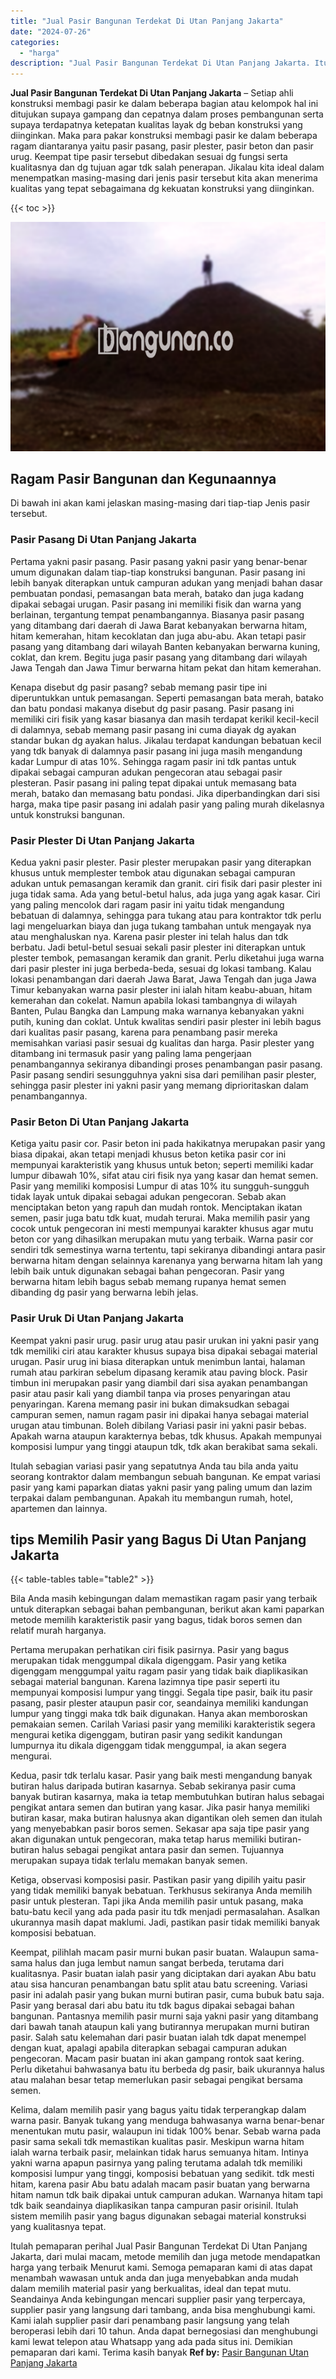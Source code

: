 ```yaml
---
title: "Jual Pasir Bangunan Terdekat Di Utan Panjang Jakarta"
date: "2024-07-26"
categories: 
  - "harga"
description: "Jual Pasir Bangunan Terdekat Di Utan Panjang Jakarta. Itulah pemaparan perihal Jual Pasir Bangunan Terdekat Di Utan Panjang Jakarta, dari mulai macam, metode..."
---
```


**Jual Pasir Bangunan Terdekat Di Utan Panjang Jakarta** – Setiap ahli konstruksi membagi pasir ke dalam beberapa bagian atau kelompok hal ini ditujukan supaya gampang dan cepatnya dalam proses pembangunan serta supaya terdapatnya ketepatan kualitas layak dg beban konstruksi yang diinginkan. Maka para pakar konstruksi membagi pasir ke dalam beberapa ragam diantaranya yaitu pasir pasang, pasir plester, pasir beton dan pasir urug. Keempat tipe pasir tersebut dibedakan sesuai dg fungsi serta kualitasnya dan dg tujuan agar tdk salah penerapan. Jikalau kita ideal dalam menempatkan masing-masing dari jenis pasir tersebut kita akan menerima kualitas yang tepat sebagaimana dg kekuatan konstruksi yang diinginkan.

{{< toc >}}

![Jual Pasir Bangunan Terdekat Di Utan Panjang Jakarta](/images/jual-pasir-bangunan-68.png)

## Ragam Pasir Bangunan dan Kegunaannya

Di bawah ini akan kami jelaskan masing-masing dari tiap-tiap Jenis pasir tersebut.

### Pasir Pasang Di Utan Panjang Jakarta

Pertama yakni pasir pasang. Pasir pasang yakni pasir yang benar-benar umum digunakan dalam tiap-tiap konstruksi bangunan. Pasir pasang ini lebih banyak diterapkan untuk campuran adukan yang menjadi bahan dasar pembuatan pondasi, pemasangan bata merah, batako dan juga kadang dipakai sebagai urugan. Pasir pasang ini memiliki fisik dan warna yang berlainan, tergantung tempat penambangannya. Biasanya pasir pasang yang ditambang dari daerah di Jawa Barat kebanyakan berwarna hitam, hitam kemerahan, hitam kecoklatan dan juga abu-abu. Akan tetapi pasir pasang yang ditambang dari wilayah Banten kebanyakan berwarna kuning, coklat, dan krem. Begitu juga pasir pasang yang ditambang dari wilayah Jawa Tengah dan Jawa Timur berwarna hitam pekat dan hitam kemerahan.

Kenapa disebut dg pasir pasang? sebab memang pasir tipe ini diperuntukkan untuk pemasangan. Seperti pemasangan bata merah, batako dan batu pondasi makanya disebut dg pasir pasang. Pasir pasang ini memiliki ciri fisik yang kasar biasanya dan masih terdapat kerikil kecil-kecil di dalamnya, sebab memang pasir pasang ini cuma diayak dg ayakan standar bukan dg ayakan halus. Jikalau terdapat kandungan bebatuan kecil yang tdk banyak di dalamnya pasir pasang ini juga masih mengandung kadar Lumpur di atas 10%. Sehingga ragam pasir ini tdk pantas untuk dipakai sebagai campuran adukan pengecoran atau sebagai pasir plesteran. Pasir pasang ini paling tepat dipakai untuk memasang bata merah, batako dan memasang batu pondasi. Jika diperbandingkan dari sisi harga, maka tipe pasir pasang ini adalah pasir yang paling murah dikelasnya untuk konstruksi bangunan.

### Pasir Plester Di Utan Panjang Jakarta

Kedua yakni pasir plester. Pasir plester merupakan pasir yang diterapkan khusus untuk memplester tembok atau digunakan sebagai campuran adukan untuk pemasangan keramik dan granit. ciri fisik dari pasir plester ini juga tidak sama. Ada yang betul-betul halus, ada juga yang agak kasar. Ciri yang paling mencolok dari ragam pasir ini yaitu tidak mengandung bebatuan di dalamnya, sehingga para tukang atau para kontraktor tdk perlu lagi mengeluarkan biaya dan juga tukang tambahan untuk mengayak nya atau menghaluskan nya. Karena pasir plester ini telah halus dan tdk berbatu. Jadi betul-betul sesuai sekali pasir plester ini diterapkan untuk plester tembok, pemasangan keramik dan granit. Perlu diketahui juga warna dari pasir plester ini juga berbeda-beda, sesuai dg lokasi tambang. Kalau lokasi penambangan dari daerah Jawa Barat, Jawa Tengah dan juga Jawa Timur kebanyakan warna pasir plester ini ialah hitam keabu-abuan, hitam kemerahan dan cokelat. Namun apabila lokasi tambangnya di wilayah Banten, Pulau Bangka dan Lampung maka warnanya kebanyakan yakni putih, kuning dan coklat. Untuk kwalitas sendiri pasir plester ini lebih bagus dari kualitas pasir pasang, karena para penambang pasir mereka memisahkan variasi pasir sesuai dg kualitas dan harga. Pasir plester yang ditambang ini termasuk pasir yang paling lama pengerjaan penambangannya sekiranya dibandingi proses penambangan pasir pasang. Pasir pasang sendiri sesungguhnya yakni sisa dari pemilihan pasir plester, sehingga pasir plester ini yakni pasir yang memang diprioritaskan dalam penambangannya.

### Pasir Beton Di Utan Panjang Jakarta

Ketiga yaitu pasir cor. Pasir beton ini pada hakikatnya merupakan pasir yang biasa dipakai, akan tetapi menjadi khusus beton ketika pasir cor ini mempunyai karakteristik yang khusus untuk beton; seperti memiliki kadar lumpur dibawah 10%, sifat atau ciri fisik nya yang kasar dan hemat semen. Pasir yang memiliki komposisi Lumpur di atas 10% itu sungguh-sungguh tidak layak untuk dipakai sebagai adukan pengecoran. Sebab akan menciptakan beton yang rapuh dan mudah rontok. Menciptakan ikatan semen, pasir juga batu tdk kuat, mudah terurai. Maka memilih pasir yang cocok untuk pengecoran ini mesti mempunyai karakter khusus agar mutu beton cor yang dihasilkan merupakan mutu yang terbaik. Warna pasir cor sendiri tdk semestinya warna tertentu, tapi sekiranya dibandingi antara pasir berwarna hitam dengan selainnya karenanya yang berwarna hitam lah yang lebih baik untuk digunakan sebagai bahan pengecoran. Pasir yang berwarna hitam lebih bagus sebab memang rupanya hemat semen dibanding dg pasir yang berwarna lebih jelas.

### Pasir Uruk Di Utan Panjang Jakarta

Keempat yakni pasir urug. pasir urug atau pasir urukan ini yakni pasir yang tdk memiliki ciri atau karakter khusus supaya bisa dipakai sebagai material urugan. Pasir urug ini biasa diterapkan untuk menimbun lantai, halaman rumah atau parkiran sebelum dipasang keramik atau paving block. Pasir timbun ini merupakan pasir yang diambil dari sisa ayakan penambangan pasir atau pasir kali yang diambil tanpa via proses penyaringan atau penyaringan. Karena memang pasir ini bukan dimaksudkan sebagai campuran semen, namun ragam pasir ini dipakai hanya sebagai material urugan atau timbunan. Boleh dibilang Variasi pasir ini yakni pasir bebas. Apakah warna ataupun karakternya bebas, tdk khusus. Apakah mempunyai komposisi lumpur yang tinggi ataupun tdk, tdk akan berakibat sama sekali.

Itulah sebagian variasi pasir yang sepatutnya Anda tau bila anda yaitu seorang kontraktor dalam membangun sebuah bangunan. Ke empat variasi pasir yang kami paparkan diatas yakni pasir yang paling umum dan lazim terpakai dalam pembangunan. Apakah itu membangun rumah, hotel, apartemen dan lainnya.

## tips Memilih Pasir yang Bagus Di Utan Panjang Jakarta

{{< table-tables table="table2" >}}

Bila Anda masih kebingungan dalam memastikan ragam pasir yang terbaik untuk diterapkan sebagai bahan pembangunan, berikut akan kami paparkan metode memilih karakteristik pasir yang bagus, tidak boros semen dan relatif murah harganya.

Pertama merupakan perhatikan ciri fisik pasirnya. Pasir yang bagus merupakan tidak menggumpal dikala digenggam. Pasir yang ketika digenggam menggumpal yaitu ragam pasir yang tidak baik diaplikasikan sebagai material bangunan. Karena lazimnya tipe pasir seperti itu mempunyai komposisi lumpur yang tinggi. Segala tipe pasir, baik itu pasir pasang, pasir plester ataupun pasir cor, seandainya memiliki kandungan lumpur yang tinggi maka tdk baik digunakan. Hanya akan memboroskan pemakaian semen. Carilah Variasi pasir yang memiliki karakteristik segera mengurai ketika digenggam, butiran pasir yang sedikit kandungan lumpurnya itu dikala digenggam tidak menggumpal, ia akan segera mengurai.

Kedua, pasir tdk terlalu kasar. Pasir yang baik mesti mengandung banyak butiran halus daripada butiran kasarnya. Sebab sekiranya pasir cuma banyak butiran kasarnya, maka ia tetap membutuhkan butiran halus sebagai pengikat antara semen dan butiran yang kasar. Jika pasir hanya memiliki butiran kasar, maka butiran halusnya akan digantikan oleh semen dan itulah yang menyebabkan pasir boros semen. Sekasar apa saja tipe pasir yang akan digunakan untuk pengecoran, maka tetap harus memiliki butiran-butiran halus sebagai pengikat antara pasir dan semen. Tujuannya merupakan supaya tidak terlalu memakan banyak semen.

Ketiga, observasi komposisi pasir. Pastikan pasir yang dipilih yaitu pasir yang tidak memiliki banyak bebatuan. Terkhusus sekiranya Anda memilih pasir untuk plesteran. Tapi jika Anda memilih pasir untuk pasang, maka batu-batu kecil yang ada pada pasir itu tdk menjadi permasalahan. Asalkan ukurannya masih dapat maklumi. Jadi, pastikan pasir tidak memiliki banyak komposisi bebatuan.

Keempat, pilihlah macam pasir murni bukan pasir buatan. Walaupun sama-sama halus dan juga lembut namun sangat berbeda, terutama dari kualitasnya. Pasir buatan ialah pasir yang diciptakan dari ayakan Abu batu atau sisa hancuran penambangan batu split atau batu screening. Variasi pasir ini adalah pasir yang bukan murni butiran pasir, cuma bubuk batu saja. Pasir yang berasal dari abu batu itu tdk bagus dipakai sebagai bahan bangunan. Pantasnya memilih pasir murni saja yakni pasir yang ditambang dari bawah tanah ataupun kali yang butirannya merupakan murni butiran pasir. Salah satu kelemahan dari pasir buatan ialah tdk dapat menempel dengan kuat, apalagi apabila diterapkan sebagai campuran adukan pengecoran. Macam pasir buatan ini akan gampang rontok saat kering. Perlu diketahui bahwasanya batu itu berbeda dg pasir, baik ukurannya halus atau malahan besar tetap memerlukan pasir sebagai pengikat bersama semen.

Kelima, dalam memilih pasir yang bagus yaitu tidak terperangkap dalam warna pasir. Banyak tukang yang menduga bahwasanya warna benar-benar menentukan mutu pasir, walaupun ini tidak 100% benar. Sebab warna pada pasir sama sekali tdk memastikan kualitas pasir. Meskipun warna hitam ialah warna terbaik pasir, melainkan tidak harus semuanya hitam. Intinya yakni warna apapun pasirnya yang paling terutama adalah tdk memiliki komposisi lumpur yang tinggi, komposisi bebatuan yang sedikit. tdk mesti hitam, karena pasir Abu batu adalah macam pasir buatan yang berwarna hitam namun tdk baik dipakai untuk campuran adukan. Warnanya hitam tapi tdk baik seandainya diaplikasikan tanpa campuran pasir orisinil. Itulah sistem memilih pasir yang bagus digunakan sebagai material konstruksi yang kualitasnya tepat.

Itulah pemaparan perihal Jual Pasir Bangunan Terdekat Di Utan Panjang Jakarta, dari mulai macam, metode memilih dan juga metode mendapatkan harga yang terbaik Menurut kami. Semoga pemaparan kami di atas dapat menambah wawasan untuk anda dan juga menyebabkan anda mudah dalam memilih material pasir yang berkualitas, ideal dan tepat mutu. Seandainya Anda kebingungan mencari supplier pasir yang terpercaya, supplier pasir yang langsung dari tambang, anda bisa menghubungi kami. Kami ialah supplier pasir dari penambang pasir langsung yang telah beroperasi lebih dari 10 tahun. Anda dapat bernegosiasi dan menghubungi kami lewat telepon atau Whatsapp yang ada pada situs ini. Demikian pemaparan dari kami. Terima kasih banyak
**Ref by:** [Pasir Bangunan Utan Panjang Jakarta](https://id.wikipedia.org/wiki/Pasir)

